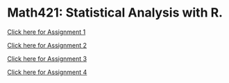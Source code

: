 # Math421: Statistical Analysis with R. 

[Click here for Assignment 1](Assignment1.html)

[Click here for Assignment 2](Assignment2.html)

[Click here for Assignment 3](fa2021_assignment3.html)

[Click here for Assignment 4](fa2021_assignment4.html)
